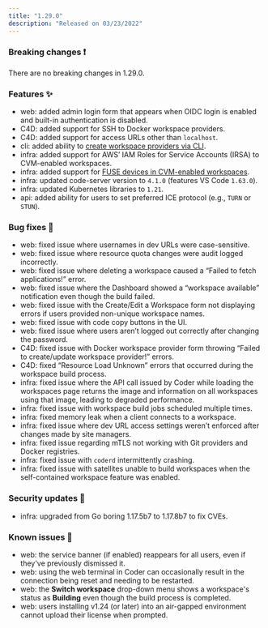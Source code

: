 ```yaml
---
title: "1.29.0"
description: "Released on 03/23/2022"
---
```


### Breaking changes ❗

There are no breaking changes in 1.29.0.

### Features ✨

- web: added admin login form that appears when OIDC login is enabled and
  built-in authentication is disabled.
- C4D: added support for SSH to Docker workspace providers.
- C4D: added support for access URLs other than `localhost`.
- cli: added ability to
  [create workspace providers via CLI](../guides/admin/wp-cli.md).
- infra: added support for AWS’ IAM Roles for Service Accounts (IRSA) to
  CVM-enabled workspaces.
- infra: added support for
  [FUSE devices in CVM-enabled workspaces](../admin/workspace-management/cvms/management.md#fuse-device).
- infra: updated code-server version to `4.1.0` (features VS Code `1.63.0`).
- infra: updated Kubernetes libraries to `1.21`.
- api: added ability for users to set preferred ICE protocol (e.g., `TURN` or
  `STUN`).

### Bug fixes 🐛

- web: fixed issue where usernames in dev URLs were case-sensitive.
- web: fixed issue where resource quota changes were audit logged incorrectly.
- web: fixed issue where deleting a workspace caused a “Failed to fetch
  applications!” error.
- web: fixed issue where the Dashboard showed a “workspace available”
  notification even though the build failed.
- web: fixed issue with the Create/Edit a Workspace form not displaying errors
  if users provided non-unique workspace names.
- web: fixed issue with code copy buttons in the UI.
- web: fixed issue where users aren’t logged out correctly after changing the
  password.
- C4D: fixed issue with Docker workspace provider form throwing “Failed to
  create/update workspace provider!” errors.
- C4D: fixed “Resource Load Unknown” errors that occurred during the workspace
  build process.
- infra: fixed issue where the API call issued by Coder while loading the
  workspaces page returns the image and information on all workspaces using that
  image, leading to degraded performance.
- infra: fixed issue with workspace build jobs scheduled multiple times.
- infra: fixed memory leak when a client connects to a workspace.
- infra: fixed issue where dev URL access settings weren’t enforced after
  changes made by site managers.
- infra: fixed issue regarding mTLS not working with Git providers and Docker
  registries.
- infra: fixed issue with `coderd` intermittently crashing.
- infra: fixed issue with satellites unable to build workspaces when the
  self-contained workspace feature was enabled.

### Security updates 🔐

- infra: upgraded from Go boring 1.17.5b7 to 1.17.8b7 to fix CVEs.

### Known issues 🔧

- web: the service banner (if enabled) reappears for all users, even if they've
  previously dismissed it.
- web: using the web terminal in Coder can occasionally result in the connection
  being reset and needing to be restarted.
- web: the **Switch workspace** drop-down menu shows a workspace's status as
  **Building** even though the build process is completed.
- web: users installing v1.24 (or later) into an air-gapped environment cannot
  upload their license when prompted.
